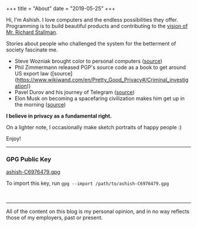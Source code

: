 +++
title = "About"
date = "2019-05-25"
+++

Hi, I'm Ashish. I love computers and the endless possibilities they
offer. Programming is to build beautiful products and contributing
to the [vision of Mr. Richard Stallman](https://youtu.be/L4qNuoSwmPo).

Stories about people who challenged the system for the betterment of
society fascinate me.

- Steve Wozniak brought color to personal computers
([source](https://youtu.be/uCRijF7lxzI))
- Phil Zimmermann released PGP's source code as a book to get around
US export law ([source]
(https://www.wikiwand.com/en/Pretty_Good_Privacy#/Criminal_investigation))
- Pavel Durov and his journey of Telegram
([source](http://fortune.com/telegram-pavel-durov-mobile-world-congress/))
- Elon Musk on becoming a spacefaring civilization makes him get up
in the morning ([source](https://youtu.be/zu7WJD8vpAQ?t=1724))

**I believe in privacy as a fundamental right.**

On a lighter note, I occasionally make sketch portraits of happy
people :)

Enjoy!

---

### GPG Public Key

[ashish-C6976479.gpg](/certificates/ashish-C6976479.gpg)

To import this key, run
`gpg --import /path/to/ashish-C6976479.gpg`

<br>

---

All of the content on this blog is my personal opinion, and in no way reflects those of my employers, past or present.
